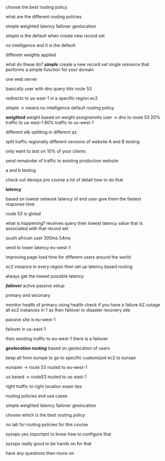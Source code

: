 choose the best routing policy

what are the different routing policies

simple weighted latency failover geolocation

simple is the default when create new record set

no intelligence and it is the default

differetn weights applied


what do these do?
***simple***
create a new record set
single resource that performs a simple function for your domain

one web server

basically user
with dns query
hits route 53

redirects to us-east-1
in a specific region
ec2

simple -> means no intelligence default routing policy

***weigthed***
weight based on weight assignemnts
user -> dns to route 53 
20% traffic to us-east-1
80% traffic to us-west-1

different elb splitting
in different az

split traffic regionally
different versions of website A and B testing

only want to test on 10% of your clients

send remainder of traffic to exisitng production website

a and b testing

check out devops pro course
a lot of detail how to do that

***latency***

based on lowest network latency of end user
give them the fastest response time

route 53 is global

what is happening?
receives query
then lowest latency
value that is associated with that record 
set

south african user
300ms
54ms

send to lower latency eu-west-1

improving page load time for different users around the world

ec2 instance in every region then set up latency based routing

always get the lowest possible latency

***failover***
active passive setup

primary and seconary

monitor health of primary using health check 
if you have a failure
	AZ outage all ec2 instances in 1 az then failover to disaster recovery site

passive site is eu-west-1

failover in us-east-1

then sending traffic to eu-west-1 there is a failover

***geolocation routing***
based on geolocation of users

keep all from europe 
to go to specific customized ec2 to europe

europen -> route 53
routed to eu-west-1

us based -> route53
routed to us-east-1

right traffic to right location
exam tips

routing policies and use cases

simple
weighted
latency
failover
geolocation

choose which is the best routing policy

no lab for routing policies for this course

sysops yes
important to know how to configure that

sysops really good to be hands on for that

have any questions then move on
